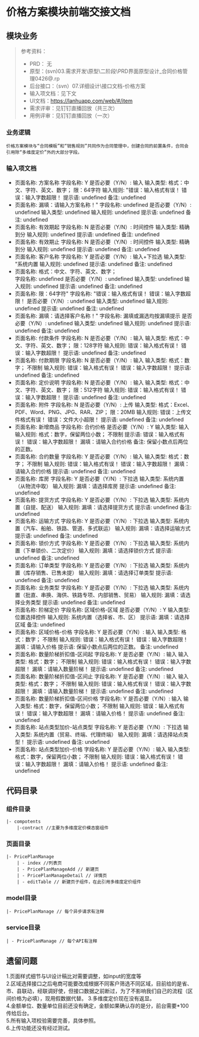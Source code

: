 # 价格方案模块前端交接文档
## 模块业务
> 参考资料：  
> * PRD：  无
> * 原型：(svn)03.需求开发\原型\二阶段\PRD界面原型设计_合同价格管理0426@.rp
> * 后台接口：（svn）07.详细设计\接口文档-价格方案
> * 输入项文档：见下文  
> * UI文档：https://lanhuapp.com/web/#/item
> * 需求评审：见钉钉直播回放（共三次）
> * 用例评审：见钉钉直播回放（一次）

### 业务逻辑  
    价格方案模块与“合同模板”和“销售规则”共同作为合同管理中，创建合同的前置条件，合同会引用除“多维度定价”外的大部分字段。  
### 输入项文档
-
   页面名称: 方案名称
   字段名称: Y
   是否必要（Y/N）: 输入
   输入类型: 格式：中文、字符、英文、数字；        限：64字符
   输入规则: "错误：输入格式有误！                 错误：输入字数超限！
   提示语: undefined
   备注: undefined
-
   页面名称: 漏填：请输入方案名称！"
   字段名称: undefined
   是否必要（Y/N）: undefined
   输入类型: undefined
   输入规则: undefined
   提示语: undefined
   备注: undefined
-
   页面名称: 有效期起
   字段名称: N
   是否必要（Y/N）: 时间控件
   输入类型: 精确到分
   输入规则: undefined
   提示语: undefined
   备注: undefined
-
   页面名称: 有效期止
   字段名称: N
   是否必要（Y/N）: 时间控件
   输入类型: 精确到分
   输入规则: undefined
   提示语: undefined
   备注: undefined
-
   页面名称: 客户名称
   字段名称: Y
   是否必要（Y/N）: 输入+下拉选
   输入类型: "系统内置
   输入规则: undefined
   提示语: undefined
   备注: undefined
-
   页面名称: 格式：中文、字符、英文、数字；    
   字段名称: undefined
   是否必要（Y/N）: undefined
   输入类型: undefined
   输入规则: undefined
   提示语: undefined
   备注: undefined
-
   页面名称: 限：64字符"
   字段名称: "错误：输入格式有误！                  错误：输入字数超限！
   是否必要（Y/N）: undefined
   输入类型: undefined
   输入规则: undefined
   提示语: undefined
   备注: undefined
-
   页面名称: 漏填：请选择客户名称！"
   字段名称: 漏填或漏选均按漏填提示
   是否必要（Y/N）: undefined
   输入类型: undefined
   输入规则: undefined
   提示语: undefined
   备注: undefined
-
   页面名称: 付款条件
   字段名称: N
   是否必要（Y/N）: 输入
   输入类型: 格式：中文、字符、英文、数字；        限：128字符
   输入规则: 错误：输入格式有误！                 错误：输入字数超限！
   提示语: undefined
   备注: undefined
-
   页面名称: 付款期限
   字段名称: N
   是否必要（Y/N）: 输入
   输入类型: 格式：数字；                       不限制
   输入规则: 错误：输入格式有误！                 错误：输入字数超限！
   提示语: undefined
   备注: undefined
-
   页面名称: 定价说明
   字段名称: N
   是否必要（Y/N）: 输入
   输入类型: 格式：中文、字符、英文、数字；        限：512字符
   输入规则: 错误：输入格式有误！                 错误：输入字数超限！
   提示语: undefined
   备注: undefined
-
   页面名称: 附件
   字段名称: N
   是否必要（Y/N）: 上传
   输入类型: 格式：Excel、PDF、Word、PNG、JPG、RAR、ZIP；                         限：20MB 
   输入规则: 错误：上传文件格式有误！                 错误：文件大小超限！
   提示语: undefined
   备注: undefined
-
   页面名称: 新增商品
   字段名称: 合约价格
   是否必要（Y/N）: Y
   输入类型: 输入
   输入规则: 格式：数字，保留两位小数；                       不限制
   提示语: 错误：输入格式有误！                 错误：输入字数超限！                 漏填：请输入合约价格
   备注: 保留小数点后两位的正数。
-
   页面名称: 合约数量
   字段名称: Y
   是否必要（Y/N）: 输入
   输入类型: 格式：数字；                       不限制
   输入规则: 错误：输入格式有误！                 错误：输入字数超限！                 漏填：请输入合约价格
   提示语: undefined
   备注: undefined
-
   页面名称: 库房
   字段名称: Y
   是否必要（Y/N）: 下拉选
   输入类型: 系统内置（从物流中取）
   输入规则: 漏填：请选择库房
   提示语: undefined
   备注: undefined
-
   页面名称: 提货方式
   字段名称: Y
   是否必要（Y/N）: 下拉选
   输入类型: 系统内置（自提、配送）
   输入规则: 漏填：请选择提货方式
   提示语: undefined
   备注: undefined
-
   页面名称: 运输方式
   字段名称: Y
   是否必要（Y/N）: 下拉选
   输入类型: 系统内置（汽车、船舶、铁路、管道、多式联运）
   输入规则: 漏填：请选择运输方式
   提示语: undefined
   备注: undefined
-
   页面名称: 锁价方式
   字段名称: Y
   是否必要（Y/N）: 下拉选
   输入类型: 系统内置（下单锁价、二次定价）
   输入规则: 漏填：请选择锁价方式
   提示语: undefined
   备注: undefined
-
   页面名称: 订单类型
   字段名称: Y
   是否必要（Y/N）: 下拉选
   输入类型: 系统内置（库存销售、已售未提）
   输入规则: 漏填：请选择订单类型
   提示语: undefined
   备注: undefined
-
   页面名称: 业务类型
   字段名称: Y
   是否必要（Y/N）: 下拉选
   输入类型: 系统内置（批直、串换、海供、铁路专项、内部销售、贸易）
   输入规则: 漏填：请选择业务类型
   提示语: undefined
   备注: undefined
-
   页面名称: 阶梯定价
   字段名称: 区域价格-区域
   是否必要（Y/N）: Y
   输入类型: 位置选择控件
   输入规则: 系统内置（选择省、市、区）
   提示语: 漏填：请选择区域
   备注: undefined
-
   页面名称: 区域价格-价格
   字段名称: Y
   是否必要（Y/N）: 输入
   输入类型: 格式：数字；                       不限制
   输入规则: 错误：输入格式有误！                 错误：输入字数超限！                 漏填：请输入价格
   提示语: 保留小数点后两位的正数。
   备注: undefined
-
   页面名称: 数量阶梯折扣值-区间起
   字段名称: Y
   是否必要（Y/N）: 输入
   输入类型: 格式：数字；                       不限制
   输入规则: 错误：输入格式有误！                 错误：输入字数超限！                 漏填：请输入数量阶梯！
   提示语: undefined
   备注: undefined
-
   页面名称: 数量阶梯折扣值-区间止
   字段名称: Y
   是否必要（Y/N）: 输入
   输入类型: 格式：数字；                       不限制
   输入规则: 错误：输入格式有误！                 错误：输入字数超限！                 漏填：请输入数量阶梯！
   提示语: undefined
   备注: undefined
-
   页面名称: 数量阶梯折扣值-区间价格
   字段名称: Y
   是否必要（Y/N）: 输入
   输入类型: 格式：数字，保留两位小数；                       不限制
   输入规则: 错误：输入格式有误！                 错误：输入字数超限！                 漏填：请输入价格！
   提示语: undefined
   备注: undefined
-
   页面名称: 站点类型加价-站点类型
   字段名称: Y
   是否必要（Y/N）: 下拉选
   输入类型: 系统内置（贸易、终端、代理终端）
   输入规则: 漏填：请选择站点类型！
   提示语: undefined
   备注: undefined
-
   页面名称: 站点类型加价-价格
   字段名称: Y
   是否必要（Y/N）: 输入
   输入类型: 格式：数字，保留两位小数；                       不限制
   输入规则: 错误：输入格式有误！                 错误：输入字数超限！                 漏填：请输入价格！
   提示语: undefined
   备注: undefined

## 代码目录
### 组件目录
    |- compotents
        |-contract //主要为多维度定价模态窗组件
### 页面目录
    |- PricePlanManage
        | - index //列表页
        | - PricePlanManageAdd // 新建页
        | - PricePlanManageDetail // 详情页
        | - editTable // 新建页子组件，在此引用多维度定价组件
### model目录
    |- PricePlanManage // 每个异步请求有注释
### service目录
    | - PricePlanManage // 每个API有注释
## 遗留问题  
1.页面样式细节与UI设计稿比对需要调整，如input的宽度等  
2.区域选择接口之后电商可能要改成根据不同客户筛选不同区域，目前给的是省、市、县联动，经联调好使，但接口数据之前断过，为了不影响我们自己的流程（区间价格为必填），现用假数据代替。
3.多维度定价现在没有返显。  
4.金额单位、数量单位目前还没有确定，金额如果确认存的是分，前台需要*100传给后台。  
5.所有输入项校验需要完善，具体参照。  
6.上传功能还没有经过测试。  
